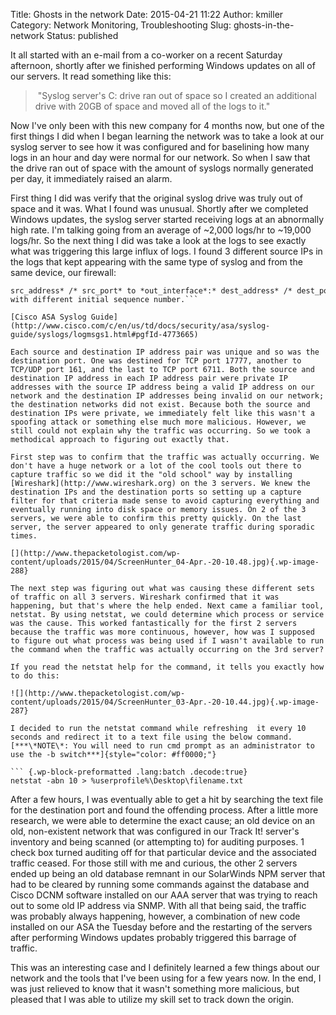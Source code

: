 Title: Ghosts in the network
Date: 2015-04-21 11:22
Author: kmiller
Category: Network Monitoring, Troubleshooting
Slug: ghosts-in-the-network
Status: published

It all started with an e-mail from a co-worker on a recent Saturday afternoon, shortly after we finished performing Windows updates on all of our servers. It read something like this:

>  "Syslog server's C: drive ran out of space so I created an additional drive with 20GB of space and moved all of the logs to it."

Now I've only been with this new company for 4 months now, but one of the first things I did when I began learning the network was to take a look at our syslog server to see how it was configured and for baselining how many logs in an hour and day were normal for our network. So when I saw that the drive ran out of space with the amount of syslogs normally generated per day, it immediately raised an alarm.

First thing I did was verify that the original syslog drive was truly out of space and it was. What I found was unusual. Shortly after we completed Windows updates, the syslog server started receiving logs at an abnormally high rate. I'm talking going from an average of \~2,000 logs/hr to \~19,000 logs/hr. So the next thing I did was take a look at the logs to see exactly what was triggering this large influx of logs. I found 3 different source IPs in the logs that kept appearing with the same type of syslog and from the same device, our firewall:

```%ASA-4-419002: Received duplicate TCP SYN from *in_interface* :* 
src_address* /* src_port* to *out_interface*:* dest_address* /* dest_port* 
with different initial sequence number.```

[Cisco ASA Syslog Guide](http://www.cisco.com/c/en/us/td/docs/security/asa/syslog-guide/syslogs/logmsgs1.html#pgfId-4773665)

Each source and destination IP address pair was unique and so was the destination port. One was destined for TCP port 17777, another to TCP/UDP port 161, and the last to TCP port 6711. Both the source and destination IP address in each IP address pair were private IP addresses with the source IP address being a valid IP address on our network and the destination IP addresses being invalid on our network; the destination networks did not exist. Because both the source and destination IPs were private, we immediately felt like this wasn't a spoofing attack or something else much more malicious. However, we still could not explain why the traffic was occurring. So we took a methodical approach to figuring out exactly that.

First step was to confirm that the traffic was actually occurring. We don't have a huge network or a lot of the cool tools out there to capture traffic so we did it the "old school" way by installing [Wireshark](http://www.wireshark.org) on the 3 servers. We knew the destination IPs and the destination ports so setting up a capture filter for that criteria made sense to avoid capturing everything and eventually running into disk space or memory issues. On 2 of the 3 servers, we were able to confirm this pretty quickly. On the last server, the server appeared to only generate traffic during sporadic times.

[](http://www.thepacketologist.com/wp-content/uploads/2015/04/ScreenHunter_04-Apr.-20-10.48.jpg){.wp-image-288}

The next step was figuring out what was causing these different sets of traffic on all 3 servers. Wireshark confirmed that it was happening, but that's where the help ended. Next came a familiar tool, netstat. By using netstat, we could determine which process or service was the cause. This worked fantastically for the first 2 servers because the traffic was more continuous, however, how was I supposed to figure out what process was being used if I wasn't available to run the command when the traffic was actually occurring on the 3rd server?

If you read the netstat help for the command, it tells you exactly how to do this:

![](http://www.thepacketologist.com/wp-content/uploads/2015/04/ScreenHunter_03-Apr.-20-10.44.jpg){.wp-image-287}

I decided to run the netstat command while refreshing  it every 10 seconds and redirect it to a text file using the below command. [***\*NOTE\*: You will need to run cmd prompt as an administrator to use the -b switch***]{style="color: #ff0000;"}

``` {.wp-block-preformatted .lang:batch .decode:true}
netstat -abn 10 > %userprofile%\Desktop\filename.txt
```

After a few hours, I was eventually able to get a hit by searching the text file for the destination port and found the offending process. After a little more research, we were able to determine the exact cause; an old device on an old, non-existent network that was configured in our Track It! server's inventory and being scanned (or attempting to) for auditing purposes. 1 check box turned auditing off for that particular device and the associated traffic ceased. For those still with me and curious, the other 2 servers ended up being an old database remnant in our SolarWinds NPM server that had to be cleared by running some commands against the database and Cisco DCNM software installed on our AAA server that was trying to reach out to some old IP address via SNMP. With all that being said, the traffic was probably always happening, however, a combination of new code installed on our ASA the Tuesday before and the restarting of the servers after performing Windows updates probably triggered this barrage of traffic.

This was an interesting case and I definitely learned a few things about our network and the tools that I've been using for a few years now. In the end, I was just relieved to know that it wasn't something more malicious, but pleased that I was able to utilize my skill set to track down the origin.
